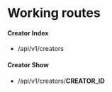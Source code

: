 # Working routes
#### Creator Index
- /api/v1/creators

#### Creator Show
- /api/v1/creators/**CREATOR_ID**
